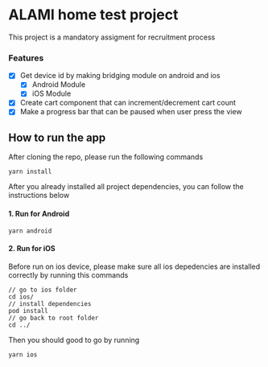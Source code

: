 # ALAMI home test project
This project is a mandatory assigment for recruitment process

### Features
- [x] Get device id by making bridging module on android and ios
  - [x] Android Module
  - [x] iOS Module
- [x] Create cart component that can increment/decrement cart count
- [x] Make a progress bar that can be paused when user press the view

## How to run the app
After cloning the repo, please run the following commands
```
yarn install
```
After you already installed all project dependencies, you can follow the instructions below

#### 1. Run for Android
```
yarn android
```

#### 2. Run for iOS
Before run on ios device, please make sure all ios depedencies are installed correctly by running this commands
```
// go to ios folder
cd ios/
// install dependencies
pod install
// go back to root folder
cd ../
```
Then you should good to go by running 
```
yarn ios
```

